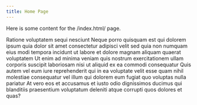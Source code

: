 ```yaml
---
title: Home Page
---
```


Here is some content for the /index.html/ page.

Ratione voluptatem sequi nesciunt Neque porro quisquam est qui dolorem
ipsum quia dolor sit amet consectetur adipisci velit sed quia non
numquam eius modi tempora incidunt ut labore et dolore magnam aliquam
quaerat voluptatem Ut enim ad minima veniam quis nostrum exercitationem
ullam corporis suscipit laboriosam nisi ut aliquid ex ea commodi
consequatur Quis autem vel eum iure reprehenderit qui in ea voluptate
velit esse quam nihil molestiae consequatur vel illum qui dolorem eum
fugiat quo voluptas nulla pariatur At vero eos et accusamus et iusto
odio dignissimos ducimus qui blanditiis praesentium voluptatum deleniti
atque corrupti quos dolores et quas?
